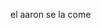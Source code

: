 <HTML>
   <HEAD>
      <TITLE>el aaron se la come</TITLE>
   </HEAD>
   <BODY>
      <P>el aaron se la come</P>
   </BODY>
</HTML>
